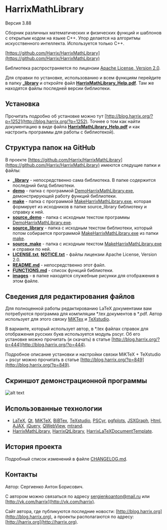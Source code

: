 HarrixMathLibrary
=================

Версия 3.88

Сборник различных математических и физических функций и шаблонов с открытым кодом на языке C++. Упор делается на алгоритмы искусственного интеллекта. Используется только C++.

[https://github.com/Harrix/HarrixMathLibrary](https://github.com/Harrix/HarrixMathLibrary)

Библиотека распространяется по лицензии [Apache License, Version 2.0](https://github.com/Harrix/HarrixMathLibrary/blob/master/LICENSE.txt).

Для справки по установке, использованию и всем функциям перейдите в папку [**_library**](https://github.com/Harrix/HarrixMathLibrary/blob/master/_library) и откройте файл [**HarrixMathLibrary_Help.pdf**](https://github.com/Harrix/HarrixMathLibrary/blob/master/_library/HarrixMathLibrary_Help.pdf). Там же находятся файлы последней версии библиотеки.

Установка
---------

Прочитать подробно об установке можно тут [http://blog.harrix.org/?p=1252](http://blog.harrix.org/?p=1252).
Точнее о том как найти документацию в виде файла [**HarrixMathLibrary_Help.pdf**](https://github.com/Harrix/HarrixMathLibrary/blob/master/_library/HarrixMathLibrary_Help.pdf) и как настроить программы для работы с библиотекой).

Структура папок на GitHub
-------------------------

В проекте [https://github.com/Harrix/HarrixMathLibrary](https://github.com/Harrix/HarrixMathLibrary) имеются следущие папки и файлы:

 * [**_library**](https://github.com/Harrix/HarrixMathLibrary/blob/master/_library) - непосредственно сама библиотека. В папке содержится последний билд библиотеки.
 * [**demo**](https://github.com/Harrix/HarrixMathLibrary/blob/master/demo) - папка с программой [DemoHarrixMathLibrary.exe](https://github.com/Harrix/HarrixMathLibrary/blob/master/demo/DemoHarrixMathLibrary.exe), демонстрирующей работу функций библиотеки.
 * [**make**](https://github.com/Harrix/HarrixMathLibrary/blob/master/make) - папка с программой [MakeHarrixMathLibrary.exe](https://github.com/Harrix/HarrixMathLibrary/blob/master/make/MakeHarrixMathLibrary.exe), которая формирует из исходников в папке source_library библиотеку и справку к ней.
 * [**source_demo**](https://github.com/Harrix/HarrixMathLibrary/blob/master/source_demo) - папка с исходным текстом программы [DemoHarrixMathLibrary.exe](https://github.com/Harrix/HarrixMathLibrary/blob/master/demo/DemoHarrixMathLibrary.exe).
 * [**source_library**](https://github.com/Harrix/HarrixMathLibrary/blob/master/source_library) - папка с исходным текстом библиотеки, который потом собирается программой [MakeHarrixMathLibrary.exe](https://github.com/Harrix/HarrixMathLibrary/blob/master/make/MakeHarrixMathLibrary.exe) из папки [make](https://github.com/Harrix/HarrixMathLibrary/blob/master/make).
 * [**source_make**](https://github.com/Harrix/HarrixMathLibrary/blob/master/source_make) - папка с исходным текстом [MakeHarrixMathLibrary.exe](https://github.com/Harrix/HarrixMathLibrary/blob/master/make/MakeHarrixMathLibrary.exe) и справки по ней.
 * [**LICENSE.txt**](https://github.com/Harrix/HarrixMathLibrary/blob/master/LICENSE.txt), [**NOTICE.txt**](https://github.com/Harrix/HarrixMathLibrary/blob/master/NOTICE.txt) - файлы лицензии Apache License, Version 2.0.
 * [**README.md**](https://github.com/Harrix/HarrixMathLibrary/blob/master/README.md) - непосредственно этот файл.
 * [**FUNCTIONS.md**](https://github.com/Harrix/HarrixMathLibrary/blob/master/FUNCTIONS.md) - список функций библиотеки.
 * [**images**](https://github.com/Harrix/HarrixMathLibrary/blob/master/images) - в папке находятся служебные рисунки для отображения в этом файле.
 
Сведения для редактирования файлов
----------------------------------

Для полноценной работы редактированию LaTeX документами вам потребуются программа для компиляции \*.tex документов в \*.pdf. Автор использует для этого связку [MiKTex](http://www.miktex.org/) и [TeXstudio](http://texstudio.sourceforge.net/). 

В варианте, который использует автор, в \*.tex файлах справок для отображения русских букв используется модуль pscyr. Об его установке можно прочитать (и скачать) в статье [http://blog.harrix.org/?p=444](http://blog.harrix.org/?p=444).

Подробное описание установки и настройки связки MiKTeX + TeXstudio + pscyr можно прочитать в статье [http://blog.harrix.org/?p=849](http://blog.harrix.org/?p=849).

Скриншот демонстрационной программы
------------------------------------

![alt text](https://raw.github.com/Harrix/HarrixMathLibrary/master/images/demo.png "Пример работы программы демонстрации")

Использованные технологии
-------------------------

- [LaTeX](http://ru.wikipedia.org/wiki/LaTeX), [Qt](http://qt-project.org/), [MiKTeX](http://miktex.org/), [BiBTex](http://ru.wikipedia.org/wiki/BibTeX), [TeXstudio](http://texstudio.sourceforge.net/), [PSCyr]([http://blog.harrix.org/?p=444](http://blog.harrix.org/?p=444)), [pgfplots](http://pgfplots.sourceforge.net/), [JSXGraph](https://github.com/jsxgraph/jsxgraph), [Html](http://ru.wikipedia.org/wiki/HTML), [AJAX](http://ru.wikipedia.org/wiki/AJAX), [jQuery](http://jquery.com/), [QWebView](http://qt-project.org/doc/qt-5/qwebview.html), [mtrand](http://www.bedaux.net/mtrand/).
- [HarrixMathLibrary](https://github.com/Harrix/HarrixMathLibrary), [HarrixQtLibrary](https://github.com/Harrix/HarrixQtLibrary), [HarrixLaTeXDocumentTemplate](https://github.com/Harrix/HarrixLaTeXDocumentTemplate).
 
История проекта
---------------

Подробный список изменений в файле [CHANGELOG.md](https://github.com/Harrix/HarrixMathLibrary/blob/master/CHANGELOG.md).

Контакты
--------

Автор: Сергиенко Антон Борисович.

С автором можно связаться по адресу [sergienkoanton@mail.ru](mailto:sergienkoanton@mail.ru) или  [http://vk.com/harrix](http://vk.com/harrix).

Сайт автора, где публикуются последние новости: [http://blog.harrix.org](http://blog.harrix.org), а проекты располагаются по адресу: [http://harrix.org](http://harrix.org).